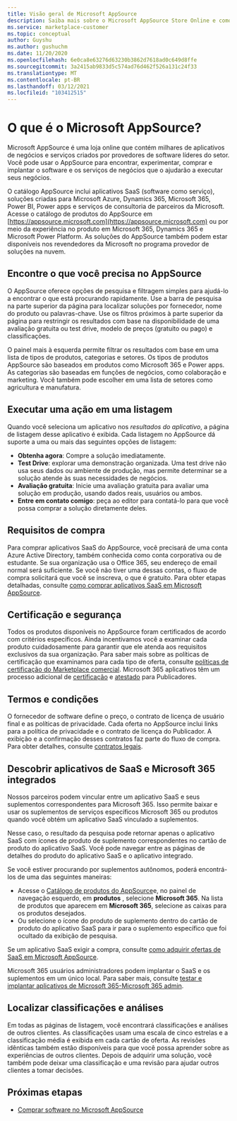 ```yaml
---
title: Visão geral de Microsoft AppSource
description: Saiba mais sobre o Microsoft AppSource Store Online e como você pode encontrar e catalogar abrangentes de software e soluções.
ms.service: marketplace-customer
ms.topic: conceptual
author: Guyshu
ms.author: gushuchm
ms.date: 11/20/2020
ms.openlocfilehash: 6e0ca8e63276d63230b3862d7618ad0c649d8ffe
ms.sourcegitcommit: 3a2415ab9833d5c574ad76d462f526a131c24f33
ms.translationtype: MT
ms.contentlocale: pt-BR
ms.lasthandoff: 03/12/2021
ms.locfileid: "103412515"
---
```

# <a name="what-is-microsoft-appsource"></a>O que é o Microsoft AppSource?

Microsoft AppSource é uma loja online que contém milhares de aplicativos de negócios e serviços criados por provedores de software líderes do setor. Você pode usar o AppSource para encontrar, experimentar, comprar e implantar o software e os serviços de negócios que o ajudarão a executar seus negócios.

O catálogo AppSource inclui aplicativos SaaS (software como serviço), soluções criadas para Microsoft Azure, Dynamics 365, Microsoft 365, Power BI, Power apps e serviços de consultoria de parceiros da Microsoft. Acesse o catálogo de produtos do AppSource em [https://appsource.microsoft.com](https://appsource.microsoft.com) ou por meio da experiência no produto em Microsoft 365, Dynamics 365 e Microsoft Power Platform. As soluções do AppSource também podem estar disponíveis nos revendedores da Microsoft no programa provedor de soluções na nuvem.

## <a name="find-what-you-need-on-appsource"></a>Encontre o que você precisa no AppSource

O AppSource oferece opções de pesquisa e filtragem simples para ajudá-lo a encontrar o que está procurando rapidamente. Use a barra de pesquisa na parte superior da página para localizar soluções por fornecedor, nome do produto ou palavras-chave. Use os filtros próximos à parte superior da página para restringir os resultados com base na disponibilidade de uma avaliação gratuita ou test drive, modelo de preços (gratuito ou pago) e classificações.

O painel mais à esquerda permite filtrar os resultados com base em uma lista de tipos de produtos, categorias e setores. Os tipos de produtos AppSource são baseados em produtos como Microsoft 365 e Power apps. As categorias são baseadas em funções de negócios, como colaboração e marketing. Você também pode escolher em uma lista de setores como agricultura e manufatura.

## <a name="take-action-on-a-listing"></a>Executar uma ação em uma listagem

Quando você seleciona um aplicativo nos _resultados do aplicativo_, a página de listagem desse aplicativo é exibida. Cada listagem no AppSource dá suporte a uma ou mais das seguintes opções de listagem:

- **Obtenha agora**: Compre a solução imediatamente.
- **Test Drive**: explorar uma demonstração organizada. Uma test drive não usa seus dados ou ambiente de produção, mas permite determinar se a solução atende às suas necessidades de negócios.
- **Avaliação gratuita**: Inicie uma avaliação gratuita para avaliar uma solução em produção, usando dados reais, usuários ou ambos.
- **Entre em contato comigo**: peça ao editor para contatá-lo para que você possa comprar a solução diretamente deles.

## <a name="purchasing-requirements"></a>Requisitos de compra

Para comprar aplicativos SaaS do AppSource, você precisará de uma conta Azure Active Directory, também conhecida como conta corporativa ou de estudante. Se sua organização usa o Office 365, seu endereço de email normal será suficiente. Se você não tiver uma dessas contas, o fluxo de compra solicitará que você se inscreva, o que é gratuito. Para obter etapas detalhadas, consulte [como comprar aplicativos SaaS em Microsoft AppSource](purchase-software-appsource.md).

## <a name="certification-and-security"></a>Certificação e segurança

Todos os produtos disponíveis no AppSource foram certificados de acordo com critérios específicos. Ainda incentivamos você a examinar cada produto cuidadosamente para garantir que ele atenda aos requisitos exclusivos da sua organização. Para saber mais sobre as políticas de certificação que examinamos para cada tipo de oferta, consulte [políticas de certificação do Marketplace comercial](/legal/marketplace/certification-policies). Microsoft 365 aplicativos têm um processo adicional de [certificação](/microsoft-365-app-certification/docs/enterprise-app-certification-guide) e [atestado](/microsoft-365-app-certification/docs/enterprise-app-attestation-guide) para Publicadores.

## <a name="terms-and-conditions"></a>Termos e condições

O fornecedor de software define o preço, o contrato de licença de usuário final e as políticas de privacidade. Cada oferta no AppSource inclui links para a política de privacidade e o contrato de licença do Publicador. A exibição e a confirmação desses contratos faz parte do fluxo de compra. Para obter detalhes, consulte [contratos legais](legal-contracts.md).

## <a name="discover-saas-and-microsoft-365-integrated-apps"></a>Descobrir aplicativos de SaaS e Microsoft 365 integrados

Nossos parceiros podem vincular entre um aplicativo SaaS e seus suplementos correspondentes para Microsoft 365. Isso permite baixar e usar os suplementos de serviços específicos Microsoft 365 ou produtos quando você obtém um aplicativo SaaS vinculado a suplementos.

Nesse caso, o resultado da pesquisa pode retornar apenas o aplicativo SaaS com ícones de produto de suplemento correspondentes no cartão de produto do aplicativo SaaS. Você pode navegar entre as páginas de detalhes do produto do aplicativo SaaS e o aplicativo integrado.

Se você estiver procurando por suplementos autônomos, poderá encontrá-los de uma das seguintes maneiras:

- Acesse o [Catálogo de produtos do AppSource](https://appsource.microsoft.com/marketplace/apps/)e, no painel de navegação esquerdo, em **produtos** , selecione **Microsoft 365**. Na lista de produtos que aparecem em **Microsoft 365**, selecione as caixas para os produtos desejados.
- Ou selecione o ícone do produto de suplemento dentro do cartão de produto do aplicativo SaaS para ir para o suplemento específico que foi ocultado da exibição de pesquisa.

Se um aplicativo SaaS exigir a compra, consulte [como adquirir ofertas de SaaS em Microsoft AppSource](purchase-software-appsource.md).

Microsoft 365 usuários administradores podem implantar o SaaS e os suplementos em um único local. Para saber mais, consulte [testar e implantar aplicativos de Microsoft 365-Microsoft 365 admin](/microsoft-365/admin/manage/test-and-deploy-microsoft-365-apps).

## <a name="find-ratings-and-reviews"></a>Localizar classificações e análises

Em todas as páginas de listagem, você encontrará classificações e análises de outros clientes. As classificações usam uma escala de cinco estrelas e a classificação média é exibida em cada cartão de oferta. As revisões idênticas também estão disponíveis para que você possa aprender sobre as experiências de outros clientes. Depois de adquirir uma solução, você também pode deixar uma classificação e uma revisão para ajudar outros clientes a tomar decisões.

## <a name="next-steps"></a>Próximas etapas

- [Comprar software no Microsoft AppSource](purchase-software-appsource.md)
